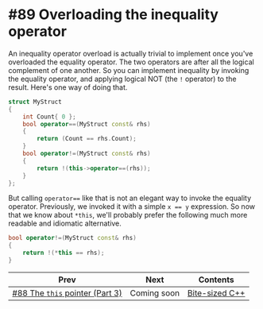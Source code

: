 # #89 Overloading the inequality operator

An inequality operator overload is actually trivial to implement once you've overloaded the equality operator. The two operators are after all the logical complement of one another. So you can implement inequality by invoking the equality operator, and applying logical NOT (the `!` operator) to the result. Here's one way of doing that.

```cpp
struct MyStruct
{
    int Count{ 0 };
    bool operator==(MyStruct const& rhs)
    {
        return (Count == rhs.Count);
    }
    bool operator!=(MyStruct const& rhs)
    {
        return !(this->operator==(rhs));
    }
};
```

But calling `operator==` like that is not an elegant way to invoke the equality operator. Previously, we invoked it with a simple `x == y` expression. So now that we know about `*this`, we'll probably prefer the following much more readable and idiomatic alternative.

```cpp
bool operator!=(MyStruct const& rhs)
{
    return !(*this == rhs);
}
```

|Prev|Next|Contents|
|-|-|-|
|[#88 The `this` pointer (Part 3)](088.md)|Coming soon|[Bite-sized C++](../README.md)|
